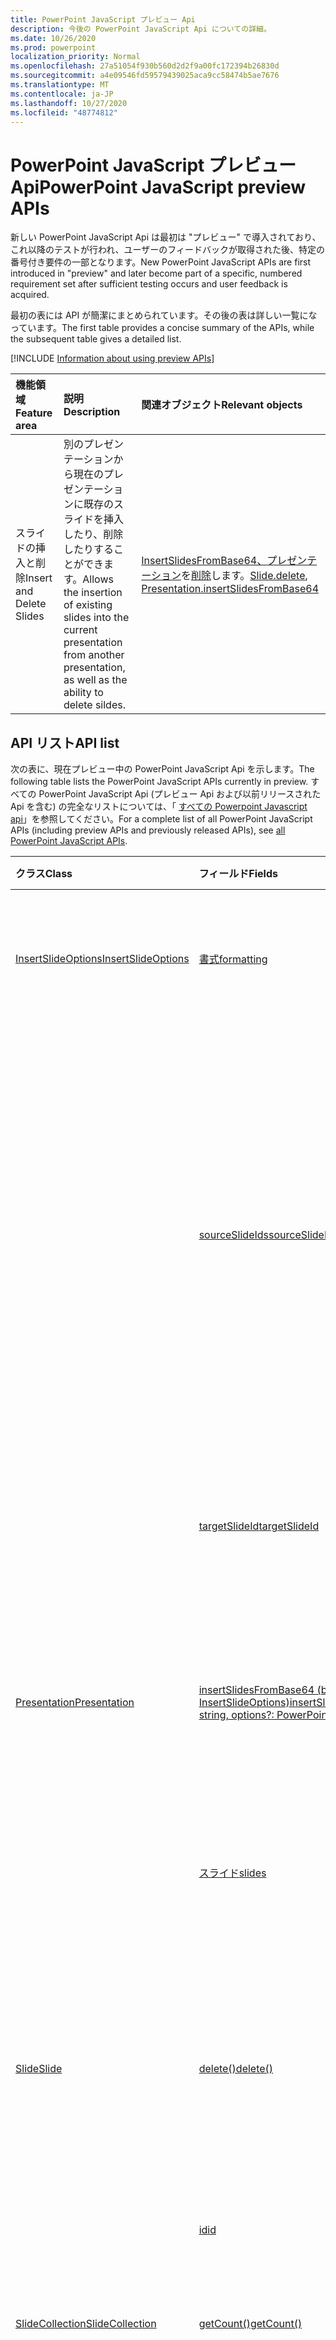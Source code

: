 ```yaml
---
title: PowerPoint JavaScript プレビュー Api
description: 今後の PowerPoint JavaScript Api についての詳細。
ms.date: 10/26/2020
ms.prod: powerpoint
localization_priority: Normal
ms.openlocfilehash: 27a51054f930b560d2d2f9a00fc172394b26830d
ms.sourcegitcommit: a4e09546fd59579439025aca9cc58474b5ae7676
ms.translationtype: MT
ms.contentlocale: ja-JP
ms.lasthandoff: 10/27/2020
ms.locfileid: "48774812"
---
```

# <a name="powerpoint-javascript-preview-apis"></a><span data-ttu-id="2cf1f-103">PowerPoint JavaScript プレビュー Api</span><span class="sxs-lookup"><span data-stu-id="2cf1f-103">PowerPoint JavaScript preview APIs</span></span>

<span data-ttu-id="2cf1f-104">新しい PowerPoint JavaScript Api は最初は "プレビュー" で導入されており、これ以降のテストが行われ、ユーザーのフィードバックが取得された後、特定の番号付き要件の一部となります。</span><span class="sxs-lookup"><span data-stu-id="2cf1f-104">New PowerPoint JavaScript APIs are first introduced in "preview" and later become part of a specific, numbered requirement set after sufficient testing occurs and user feedback is acquired.</span></span>

<span data-ttu-id="2cf1f-105">最初の表には API が簡潔にまとめられています。その後の表は詳しい一覧になっています。</span><span class="sxs-lookup"><span data-stu-id="2cf1f-105">The first table provides a concise summary of the APIs, while the subsequent table gives a detailed list.</span></span>

[!INCLUDE [Information about using preview APIs](../../includes/using-preview-apis-host.md)]

| <span data-ttu-id="2cf1f-106">機能領域</span><span class="sxs-lookup"><span data-stu-id="2cf1f-106">Feature area</span></span> | <span data-ttu-id="2cf1f-107">説明</span><span class="sxs-lookup"><span data-stu-id="2cf1f-107">Description</span></span> | <span data-ttu-id="2cf1f-108">関連オブジェクト</span><span class="sxs-lookup"><span data-stu-id="2cf1f-108">Relevant objects</span></span> |
|:--- |:--- |:--- |
| <span data-ttu-id="2cf1f-109">スライドの挿入と削除</span><span class="sxs-lookup"><span data-stu-id="2cf1f-109">Insert and Delete Slides</span></span> | <span data-ttu-id="2cf1f-110">別のプレゼンテーションから現在のプレゼンテーションに既存のスライドを挿入したり、削除したりすることができます。</span><span class="sxs-lookup"><span data-stu-id="2cf1f-110">Allows the insertion of existing slides into the current presentation from another presentation, as well as the ability to delete sildes.</span></span> | <span data-ttu-id="2cf1f-111">[InsertSlidesFromBase64、プレゼンテーション](/javascript/api/powerpoint/powerpoint.presentation#insertslidesfrombase64-base64file--options-)を[削除](/javascript/api/powerpoint/powerpoint.slide#delete--)します。</span><span class="sxs-lookup"><span data-stu-id="2cf1f-111">[Slide.delete](/javascript/api/powerpoint/powerpoint.slide#delete--), [Presentation.insertSlidesFromBase64](/javascript/api/powerpoint/powerpoint.presentation#insertslidesfrombase64-base64file--options-)</span></span>|

## <a name="api-list"></a><span data-ttu-id="2cf1f-112">API リスト</span><span class="sxs-lookup"><span data-stu-id="2cf1f-112">API list</span></span>

<span data-ttu-id="2cf1f-113">次の表に、現在プレビュー中の PowerPoint JavaScript Api を示します。</span><span class="sxs-lookup"><span data-stu-id="2cf1f-113">The following table lists the PowerPoint JavaScript APIs currently in preview.</span></span> <span data-ttu-id="2cf1f-114">すべての PowerPoint JavaScript Api (プレビュー Api および以前リリースされた Api を含む) の完全なリストについては、「 [すべての Powerpoint Javascript api](/javascript/api/powerpoint?view=powerpoint-js-preview&preserve-view=true)」を参照してください。</span><span class="sxs-lookup"><span data-stu-id="2cf1f-114">For a complete list of all PowerPoint JavaScript APIs (including preview APIs and previously released APIs), see [all PowerPoint JavaScript APIs](/javascript/api/powerpoint?view=powerpoint-js-preview&preserve-view=true).</span></span>

| <span data-ttu-id="2cf1f-115">クラス</span><span class="sxs-lookup"><span data-stu-id="2cf1f-115">Class</span></span> | <span data-ttu-id="2cf1f-116">フィールド</span><span class="sxs-lookup"><span data-stu-id="2cf1f-116">Fields</span></span> | <span data-ttu-id="2cf1f-117">説明</span><span class="sxs-lookup"><span data-stu-id="2cf1f-117">Description</span></span> |
|:---|:---|:---|
|[<span data-ttu-id="2cf1f-118">InsertSlideOptions</span><span class="sxs-lookup"><span data-stu-id="2cf1f-118">InsertSlideOptions</span></span>](/javascript/api/powerpoint/powerpoint.insertslideoptions)|[<span data-ttu-id="2cf1f-119">書式</span><span class="sxs-lookup"><span data-stu-id="2cf1f-119">formatting</span></span>](/javascript/api/powerpoint/powerpoint.insertslideoptions#formatting)|<span data-ttu-id="2cf1f-120">スライドの挿入時に使用する書式を指定します。</span><span class="sxs-lookup"><span data-stu-id="2cf1f-120">Specifies which formatting to use during slide insertion.</span></span>|
||[<span data-ttu-id="2cf1f-121">sourceSlideIds</span><span class="sxs-lookup"><span data-stu-id="2cf1f-121">sourceSlideIds</span></span>](/javascript/api/powerpoint/powerpoint.insertslideoptions#sourceslideids)|<span data-ttu-id="2cf1f-122">現在のプレゼンテーションに挿入される、元のプレゼンテーションのスライドを指定します。</span><span class="sxs-lookup"><span data-stu-id="2cf1f-122">Specifies the slides from the source presentation that will be inserted into the current presentation.</span></span> <span data-ttu-id="2cf1f-123">これらのスライドは、オブジェクトから取得できる Id で表され `Slide` ます。</span><span class="sxs-lookup"><span data-stu-id="2cf1f-123">These slides are represented by their IDs which can be retrieved from a `Slide` object.</span></span>|
||[<span data-ttu-id="2cf1f-124">targetSlideId</span><span class="sxs-lookup"><span data-stu-id="2cf1f-124">targetSlideId</span></span>](/javascript/api/powerpoint/powerpoint.insertslideoptions#targetslideid)|<span data-ttu-id="2cf1f-125">プレゼンテーションのどこに新しいスライドを挿入するかを指定します。</span><span class="sxs-lookup"><span data-stu-id="2cf1f-125">Specifies where in the presentation the new slides will be inserted.</span></span>|
|[<span data-ttu-id="2cf1f-126">Presentation</span><span class="sxs-lookup"><span data-stu-id="2cf1f-126">Presentation</span></span>](/javascript/api/powerpoint/powerpoint.presentation)|[<span data-ttu-id="2cf1f-127">insertSlidesFromBase64 (base64File: string, options?: InsertSlideOptions)</span><span class="sxs-lookup"><span data-stu-id="2cf1f-127">insertSlidesFromBase64(base64File: string, options?: PowerPoint.InsertSlideOptions)</span></span>](/javascript/api/powerpoint/powerpoint.presentation#insertslidesfrombase64-base64file--options-)|<span data-ttu-id="2cf1f-128">プレゼンテーションの指定したスライドを現在のプレゼンテーションに挿入します。</span><span class="sxs-lookup"><span data-stu-id="2cf1f-128">Inserts the specified slides from a presentation into the current presentation.</span></span>|
||[<span data-ttu-id="2cf1f-129">スライド</span><span class="sxs-lookup"><span data-stu-id="2cf1f-129">slides</span></span>](/javascript/api/powerpoint/powerpoint.presentation#slides)|<span data-ttu-id="2cf1f-130">プレゼンテーション内のスライドの順序付けられたコレクションを返します。</span><span class="sxs-lookup"><span data-stu-id="2cf1f-130">Returns an ordered collection of slides in the presentation.</span></span>|
|[<span data-ttu-id="2cf1f-131">Slide</span><span class="sxs-lookup"><span data-stu-id="2cf1f-131">Slide</span></span>](/javascript/api/powerpoint/powerpoint.slide)|[<span data-ttu-id="2cf1f-132">delete()</span><span class="sxs-lookup"><span data-stu-id="2cf1f-132">delete()</span></span>](/javascript/api/powerpoint/powerpoint.slide#delete--)|<span data-ttu-id="2cf1f-133">スライドをプレゼンテーションから削除します。</span><span class="sxs-lookup"><span data-stu-id="2cf1f-133">Deletes the slide from the presentation.</span></span> <span data-ttu-id="2cf1f-134">スライドが存在しない場合は何も実行しません。</span><span class="sxs-lookup"><span data-stu-id="2cf1f-134">Does nothing if the slide does not exist.</span></span>|
||[<span data-ttu-id="2cf1f-135">id</span><span class="sxs-lookup"><span data-stu-id="2cf1f-135">id</span></span>](/javascript/api/powerpoint/powerpoint.slide#id)|<span data-ttu-id="2cf1f-136">スライドの一意の ID を取得します。</span><span class="sxs-lookup"><span data-stu-id="2cf1f-136">Gets the unique ID of the slide.</span></span>|
|[<span data-ttu-id="2cf1f-137">SlideCollection</span><span class="sxs-lookup"><span data-stu-id="2cf1f-137">SlideCollection</span></span>](/javascript/api/powerpoint/powerpoint.slidecollection)|[<span data-ttu-id="2cf1f-138">getCount()</span><span class="sxs-lookup"><span data-stu-id="2cf1f-138">getCount()</span></span>](/javascript/api/powerpoint/powerpoint.slidecollection#getcount--)|<span data-ttu-id="2cf1f-139">コレクション内のスライド数を取得します。</span><span class="sxs-lookup"><span data-stu-id="2cf1f-139">Gets the number of slides in the collection.</span></span>|
||[<span data-ttu-id="2cf1f-140">getItem(key: string)</span><span class="sxs-lookup"><span data-stu-id="2cf1f-140">getItem(key: string)</span></span>](/javascript/api/powerpoint/powerpoint.slidecollection#getitem-key-)|<span data-ttu-id="2cf1f-141">一意の ID を使用してスライドを取得します。</span><span class="sxs-lookup"><span data-stu-id="2cf1f-141">Gets a slide using its unique ID.</span></span> <span data-ttu-id="2cf1f-142">スライドが存在しない場合は、例外がスローされます。</span><span class="sxs-lookup"><span data-stu-id="2cf1f-142">An exception is thrown if the slide does not exist.</span></span>|
||[<span data-ttu-id="2cf1f-143">getItemAt(index: number)</span><span class="sxs-lookup"><span data-stu-id="2cf1f-143">getItemAt(index: number)</span></span>](/javascript/api/powerpoint/powerpoint.slidecollection#getitemat-index-)|<span data-ttu-id="2cf1f-144">コレクション内の0から始まるインデックスを使用してスライドを取得します。</span><span class="sxs-lookup"><span data-stu-id="2cf1f-144">Gets a slide using its zero-based index in the collection.</span></span>|
||[<span data-ttu-id="2cf1f-145">getItemOrNullObject(id: string)</span><span class="sxs-lookup"><span data-stu-id="2cf1f-145">getItemOrNullObject(id: string)</span></span>](/javascript/api/powerpoint/powerpoint.slidecollection#getitemornullobject-id-)|<span data-ttu-id="2cf1f-146">一意の ID を使用してスライドを取得します。</span><span class="sxs-lookup"><span data-stu-id="2cf1f-146">Gets a slide using its unique ID.</span></span> <span data-ttu-id="2cf1f-147">スライドが存在しない場合は、 `isNullObject` プロパティが設定されているオブジェクトを返し `true` ます。</span><span class="sxs-lookup"><span data-stu-id="2cf1f-147">Returns an object whose `isNullObject` property is set to `true` if the slide does not exist.</span></span>|
||[<span data-ttu-id="2cf1f-148">items</span><span class="sxs-lookup"><span data-stu-id="2cf1f-148">items</span></span>](/javascript/api/powerpoint/powerpoint.slidecollection#items)|<span data-ttu-id="2cf1f-149">このコレクション内に読み込まれた子アイテムを取得します。</span><span class="sxs-lookup"><span data-stu-id="2cf1f-149">Gets the loaded child items in this collection.</span></span>|

## <a name="see-also"></a><span data-ttu-id="2cf1f-150">関連項目</span><span class="sxs-lookup"><span data-stu-id="2cf1f-150">See also</span></span>

- [<span data-ttu-id="2cf1f-151">PowerPoint JavaScript API リファレンスドキュメント</span><span class="sxs-lookup"><span data-stu-id="2cf1f-151">PowerPoint JavaScript API Reference Documentation</span></span>](/javascript/api/powerpoint?view=powerpoint-js-preview&preserve-view=true)
- [<span data-ttu-id="2cf1f-152">PowerPoint JavaScript API の要件セット</span><span class="sxs-lookup"><span data-stu-id="2cf1f-152">PowerPoint JavaScript API requirement sets</span></span>](powerpoint-api-requirement-sets.md)
